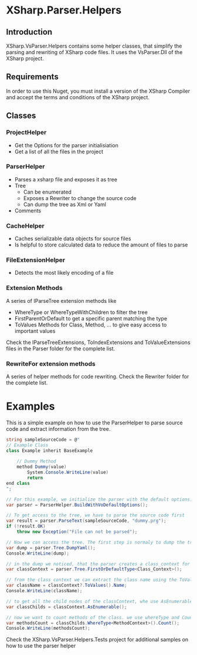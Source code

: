# XSharp.Parser.Helpers

## Introduction

XSharp.VsParser.Helpers contains some helper classes, that simplify the parsing and rewriting of XSharp code files. It uses the VsParser.Dll of the XSharp project.

## Requirements

In order to use this Nuget, you must install a version of the XSharp Compiler and accept the terms and conditions of the XSharp project.

## Classes

### ProjectHelper

* Get the Options for the parser initialisiation
* Get a list of all the files in the project

### ParserHelper

* Parses a xsharp file and exposes it as tree
* Tree
  * Can be enumerated
  * Exposes a Rewriter to change the source code
  * Can dump the tree as Xml or Yaml
* Comments

### CacheHelper

* Caches serializable data objects for source files
* Is helpful to store calculated data to reduce the amount of files to parse

### FileExtensionHelper

* Detects the most likely encoding of a file

### Extension Methods

A series of IParseTree extension methods like

* WhereType or WhereTypeWithChildren to filter the tree
* FirstParentOrDefault to get a specific parent matching the type
* ToValues Methods for Class, Method, ... to give easy access to important values

Check the IParseTreeExtensions, ToIndexExtensions and ToValueExtensions files in the Parser folder for the complete list.

### RewriteFor extension methods

A series of helper methods for code rewriting. Check the Rewriter folder for the complete list.

# Examples

This is a simple example on how to use the ParserHelper to parse source code and extract information from the tree.

```csharp
string sampleSourceCode = @"
// Example Class
class Example inherit BaseExample
    
    // Dummy Method
    method Dummy(value)
        System.Console.WriteLine(value)
        return
end class
";

// For this example, we initialize the parser with the default options. Normally, the options should be loaded usind the ProjectHelper
var parser = ParserHelper.BuildWithVoDefaultOptions();

// To get access to the tree, we have to parse the source code first
var result = parser.ParseText(sampleSourceCode, "dummy.prg");
if (!result.OK)
    throw new Exception("File can not be parsed");

// Now we can access the tree. The first step is normaly to dump the tree to yaml to get a better understanding of the IParseTree items, that were created based on our source code
var dump = parser.Tree.DumpYaml();
Console.WriteLine(dump);

// in the dump we noticed, that the parser creates a class_context for every class. We can use that to find the first class_context.
var classContext = parser.Tree.FirstOrDefaultType<Class_Context>();

// from the class context we can extract the class name using the ToValue extension method
var className = classContext?.ToValues().Name;
Console.WriteLine(className);

// to get all the child nodes of the classContext, whe use AsEnumerable 
var classChilds = classContext.AsEnumerable();

// now we want to count methods of the class. we use whereType and Count
var methodsCount = classChilds.WhereType<MethodContext>().Count();
Console.WriteLine(methodsCount);

```


Check the XSharp.VsParser.Helpers.Tests project for additional samples on how to use the parser helper
